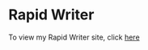 # Rapid Writer

To view my Rapid Writer site, click [here](https://noahmiller4.github.io/Rapid-Writer/)